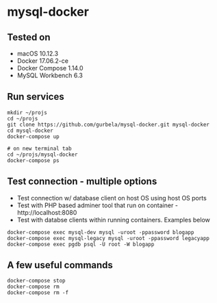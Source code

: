 # mysql-docker

## Tested on

- macOS 10.12.3
- Docker 17.06.2-ce
- Docker Compose 1.14.0
- MySQL Workbench 6.3

## Run services

```
mkdir ~/projs
cd ~/projs
git clone https://github.com/gurbela/mysql-docker.git mysql-docker
cd mysql-docker 
docker-compose up

# on new terminal tab
cd ~/projs/mysql-docker
docker-compose ps
```

## Test connection - multiple options

- Test connection w/ database client on host OS using host OS ports
- Test with PHP based adminer tool that run on container - http://localhost:8080
- Test with databse clients within running containers. Examples below

```
docker-compose exec mysql-dev mysql -uroot -ppassword blogapp
docker-compose exec mysql-legacy mysql -uroot -ppassword legacyapp
docker-compose exec pgdb psql -U root -W blogapp
```

## A few useful commands

```
docker-compose stop
docker-compose rm
docker-compose rm -f 
```


